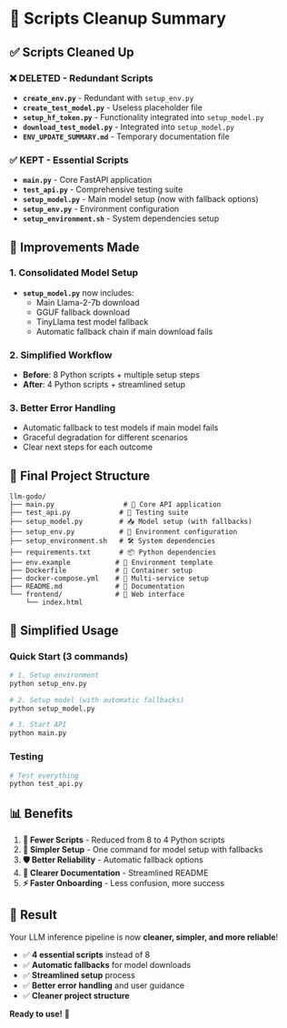 # 🧹 Scripts Cleanup Summary

## ✅ **Scripts Cleaned Up**

### **❌ DELETED - Redundant Scripts**
- **`create_env.py`** - Redundant with `setup_env.py`
- **`create_test_model.py`** - Useless placeholder file
- **`setup_hf_token.py`** - Functionality integrated into `setup_model.py`
- **`download_test_model.py`** - Integrated into `setup_model.py`
- **`ENV_UPDATE_SUMMARY.md`** - Temporary documentation file

### **✅ KEPT - Essential Scripts**
- **`main.py`** - Core FastAPI application
- **`test_api.py`** - Comprehensive testing suite
- **`setup_model.py`** - Main model setup (now with fallback options)
- **`setup_env.py`** - Environment configuration
- **`setup_environment.sh`** - System dependencies setup

## 🚀 **Improvements Made**

### **1. Consolidated Model Setup**
- **`setup_model.py`** now includes:
  - Main Llama-2-7b download
  - GGUF fallback download
  - TinyLlama test model fallback
  - Automatic fallback chain if main download fails

### **2. Simplified Workflow**
- **Before**: 8 Python scripts + multiple setup steps
- **After**: 4 Python scripts + streamlined setup

### **3. Better Error Handling**
- Automatic fallback to test models if main model fails
- Graceful degradation for different scenarios
- Clear next steps for each outcome

## 📁 **Final Project Structure**

```
llm-godo/
├── main.py                 # 🚀 Core API application
├── test_api.py            # 🧪 Testing suite
├── setup_model.py         # 📥 Model setup (with fallbacks)
├── setup_env.py           # 🔧 Environment configuration
├── setup_environment.sh   # 🛠️ System dependencies
├── requirements.txt       # 📦 Python dependencies
├── env.example           # 📝 Environment template
├── Dockerfile            # 🐳 Container setup
├── docker-compose.yml    # 🐳 Multi-service setup
├── README.md             # 📖 Documentation
└── frontend/             # 🎨 Web interface
    └── index.html
```

## 🎯 **Simplified Usage**

### **Quick Start (3 commands)**
```bash
# 1. Setup environment
python setup_env.py

# 2. Setup model (with automatic fallbacks)
python setup_model.py

# 3. Start API
python main.py
```

### **Testing**
```bash
# Test everything
python test_api.py
```

## 📊 **Benefits**

1. **🔧 Fewer Scripts** - Reduced from 8 to 4 Python scripts
2. **🚀 Simpler Setup** - One command for model setup with fallbacks
3. **🛡️ Better Reliability** - Automatic fallback options
4. **📝 Clearer Documentation** - Streamlined README
5. **⚡ Faster Onboarding** - Less confusion, more success

## 🎉 **Result**

Your LLM inference pipeline is now **cleaner, simpler, and more reliable**! 

- ✅ **4 essential scripts** instead of 8
- ✅ **Automatic fallbacks** for model downloads
- ✅ **Streamlined setup** process
- ✅ **Better error handling** and user guidance
- ✅ **Cleaner project structure**

**Ready to use!** 🚀
